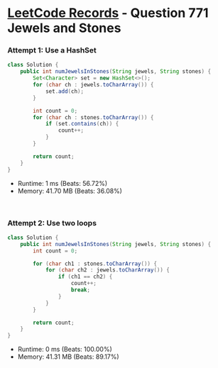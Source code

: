 # [LeetCode Records](../../README.md) - Question 771 Jewels and Stones

### Attempt 1: Use a HashSet
```java
class Solution {
    public int numJewelsInStones(String jewels, String stones) {
        Set<Character> set = new HashSet<>();
        for (char ch : jewels.toCharArray()) {
            set.add(ch);
        }

        int count = 0;
        for (char ch : stones.toCharArray()) {
            if (set.contains(ch)) {
                count++;
            }
        }

        return count;
    }
}
```
- Runtime: 1 ms (Beats: 56.72%)
- Memory: 41.70 MB (Beats: 36.08%)

<br>

### Attempt 2: Use two loops
```java
class Solution {
    public int numJewelsInStones(String jewels, String stones) {
        int count = 0;

        for (char ch1 : stones.toCharArray()) {
            for (char ch2 : jewels.toCharArray()) {
                if (ch1 == ch2) {
                    count++;
                    break;
                }
            }
        }

        return count;
    }
}
```
- Runtime: 0 ms (Beats: 100.00%)
- Memory: 41.31 MB (Beats: 89.17%)

<br>
